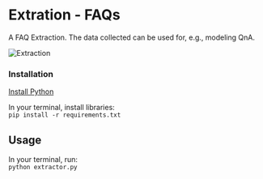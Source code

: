 # Extration - FAQs
A FAQ Extraction. The data collected can be used for, e.g., modeling QnA.<br>

![Extraction](https://j.gifs.com/BrLGlk.gif)

### Installation
[Install Python](https://www.python.org/downloads/)

In your terminal, install libraries:<br>
`pip install -r requirements.txt`

## Usage
In your terminal, run:<br>
`python extractor.py`
